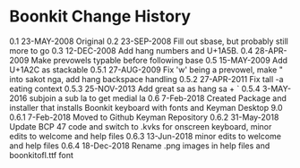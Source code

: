 Boonkit Change History
=======================

 0.1     23-MAY-2008     Original
 0.2     23-SEP-2008     Fill out sbase, but probably still more to go
 0.3     12-DEC-2008     Add hang numbers and U+1A5B.
 0.4     28-APR-2009     Make prevowels typable before following base
 0.5     15-MAY-2009     Add U+1A2C as stackable
 0.5.1   27-AUG-2009     Fix 'w' being a prevowel, make " into sakot nga, add hang backspace handling
 0.5.2   27-APR-2011     Fix tall -a eating context
 0.5.3   25-NOV-2013     Add great sa as hang sa + `
 0.5.4    3-MAY-2016     subjoin a sub la to get medial la
 0.6      7-Feb-2018     Created Package and installer that installs Boonkit keyboard with fonts and Keyman Desktop 9.0
 0.6.1    7-Feb-2018     Moved to Github Keyman Repository
 0.6.2   31-May-2018     Update BCP 47 code and switch to .kvks for onscreen keyboard, minor edits to welcome and help files
 0.6.3   13-Jun-2018     minor edits to welcome and help files
 0.6.4   18-Dec-2018     Rename .png images in help files and boonkitofl.ttf font
